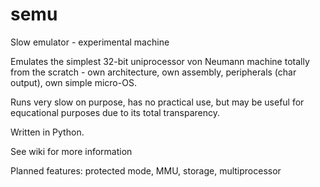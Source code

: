 # semu
Slow emulator - experimental machine

Emulates the simplest 32-bit uniprocessor von Neumann machine totally
from the scratch - own architecture, own assembly, peripherals (char output),
own simple micro-OS.

Runs very slow on purpose, has no practical use, but may be useful for equcational
purposes due to its total transparency.

Written in Python.

See wiki for more information

Planned features: protected mode, MMU, storage, multiprocessor
